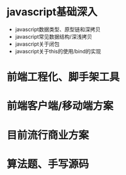# javascript基础深入
* javascript数据类型、原型链和深拷贝
* javascript常见数据结构/深浅拷贝
* javascript关于闭包
* javascript关于this的使用/bind的实现

# 前端工程化、脚手架工具

# 前端客户端/移动端方案

# 目前流行商业方案

# 算法题、手写源码
